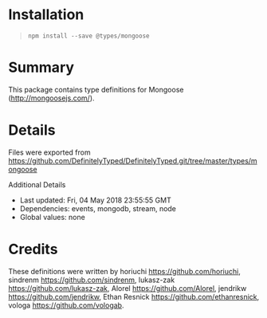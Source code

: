 # Installation
> `npm install --save @types/mongoose`

# Summary
This package contains type definitions for Mongoose (http://mongoosejs.com/).

# Details
Files were exported from https://github.com/DefinitelyTyped/DefinitelyTyped.git/tree/master/types/mongoose

Additional Details
 * Last updated: Fri, 04 May 2018 23:55:55 GMT
 * Dependencies: events, mongodb, stream, node
 * Global values: none

# Credits
These definitions were written by horiuchi <https://github.com/horiuchi>, sindrenm <https://github.com/sindrenm>, lukasz-zak <https://github.com/lukasz-zak>, Alorel <https://github.com/Alorel>, jendrikw <https://github.com/jendrikw>, Ethan Resnick <https://github.com/ethanresnick>, vologa <https://github.com/vologab>.
